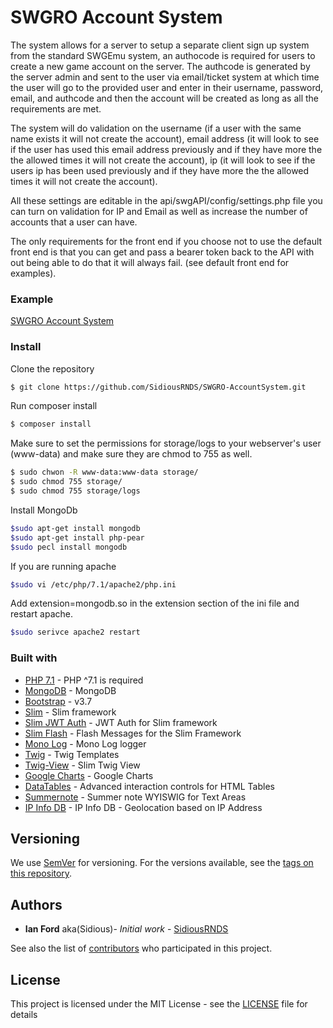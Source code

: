 # SWGRO Account System

The system allows for a server to setup a separate client sign up system from the standard SWGEmu system, an authocode is required for users to create a
new game account on the server. The authcode is generated by the server admin and sent to the user via email/ticket system at which time the user will go
to the provided user and enter in their username, password, email, and authcode and then the account will be created as long as all the requirements are met.

The system will do validation on the username (if a user with the same name exists it will not create the account), email address (it will look to see if the user has used this email address previously and if they have more the the allowed times it will not create the account), ip (it will look to see if the users
ip has been used previously and if they have more the the allowed times it will not create the account).

All these settings are editable in the api/swgAPI/config/settings.php file you can turn on validation for IP and Email as well as increase the number of accounts that a user can have.

The only requirements for the front end if you choose not to use the default front end is that you can get and pass a bearer token back to the API with out being able to do that it will always fail. (see default front end for examples).

### Example
[SWGRO Account System](http://clientaccess.swgrogueone.com)

### Install
Clone the repository
``` bash
$ git clone https://github.com/SidiousRNDS/SWGRO-AccountSystem.git
```
Run composer install
``` bash
$ composer install
```
Make sure to set the permissions for storage/logs to your webserver's user (www-data) and make sure they are chmod to 755 as well.
``` bash
$ sudo chwon -R www-data:www-data storage/
$ sudo chmod 755 storage/
$ sudo chmod 755 storage/logs
```

Install MongoDb
``` bash
$sudo apt-get install mongodb
$sudo apt-get install php-pear
$sudo pecl install mongodb
```

If you are running apache
``` bash
$sudo vi /etc/php/7.1/apache2/php.ini
```
Add extension=mongodb.so in the extension section of the ini file and restart apache.

``` bash
$sudo serivce apache2 restart
```


### Built with
* [PHP 7.1](http://php.net) - PHP ^7.1 is required
* [MongoDB](https://www.mongodb.com/) - MongoDB
* [Bootstrap](https://getbootstrap.com/) - v3.7
* [Slim](https://www.slimframework.com/) - Slim framework
* [Slim JWT Auth](https://github.com/tuupola/slim-jwt-auth) - JWT Auth for Slim framework
* [Slim Flash](https://github.com/slimphp/Slim-Flash) - Flash Messages for the Slim Framework
* [Mono Log](https://github.com/Seldaek/monolog) - Mono Log logger
* [Twig](https://twig.symfony.com) - Twig Templates
* [Twig-View](https://github.com/slimphp/Twig-View) - Slim Twig View
* [Google Charts](https://developers.google.com/chart/) - Google Charts
* [DataTables](https://datatables.net) - Advanced interaction controls for HTML Tables
* [Summernote](https://summernote.org/) - Summer note WYISWIG for Text Areas
* [IP Info DB](http://ipinfodb.com/) - IP Info DB - Geolocation based on IP Address

## Versioning

We use [SemVer](http://semver.org/) for versioning. For the versions available, see the [tags on this repository](https://github.com/SidiousRNDS/SWGRO-AccountSystem/tags).

## Authors

* **Ian Ford** aka(Sidious)- *Initial work* - [SidiousRNDS](https://github.com/SidiousRNDS)

See also the list of [contributors](https://github.com/SidiousRNDS/SWGRO-AccountSystem/contributors) who participated in this project.

## License

This project is licensed under the MIT License - see the [LICENSE](LICENSE) file for details
